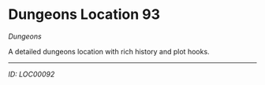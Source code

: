 # Dungeons Location 93

*Dungeons*

A detailed dungeons location with rich history and plot hooks.

---
*ID: LOC00092*